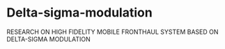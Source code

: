 # Delta-sigma-modulation
RESEARCH ON HIGH FIDELITY MOBILE FRONTHAUL SYSTEM BASED ON DELTA-SIGMA MODULATION 
